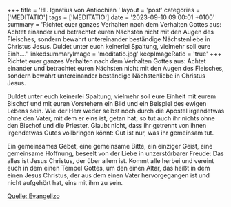 +++
title = 'Hl. Ignatius von Antiochien  '
layout = 'post'
categories = ['MEDITATIO']
tags = ['MEDITATIO']
date = '2023-09-10 09:00:01 +0100'
summary = 'Richtet euer ganzes Verhalten nach dem Verhalten Gottes aus: Achtet einander und betrachtet euren Nächsten nicht mit den Augen des Fleisches, sondern bewahrt untereinander beständige Nächstenliebe in Christus Jesus.  Duldet unter euch keinerlei Spaltung, vielmehr soll eure Einh....'
linkedsummaryImage = 'meditatio.jpg'
keepImageRatio = 'true'
+++
Richtet euer ganzes Verhalten nach dem Verhalten Gottes aus: Achtet einander und betrachtet euren Nächsten nicht mit den Augen des Fleisches, sondern bewahrt untereinander beständige Nächstenliebe in Christus Jesus.

Duldet unter euch keinerlei Spaltung, vielmehr soll eure Einheit mit eurem Bischof und mit euren Vorstehern ein Bild und ein Beispiel des ewigen Lebens sein.<!--more--> Wie der Herr weder selbst noch durch die Apostel irgendetwas ohne den Vater, mit dem er eins ist, getan hat, so tut auch ihr nichts ohne den Bischof und die Priester. Glaubt nicht, dass ihr getrennt von ihnen irgendetwas Gutes vollbringen könnt: Gut ist nur, was ihr gemeinsam tut. 

Ein gemeinsames Gebet, eine gemeinsame Bitte, ein einziger Geist, eine gemeinsame Hoffnung, beseelt von der Liebe in unzerstörbarer Freude: Das alles ist Jesus Christus, der über allem ist. Kommt alle herbei und vereint euch in dem einen Tempel Gottes, um den einen Altar, das heißt in dem einen Jesus Christus, der aus dem einen Vater hervorgegangen ist und nicht aufgehört hat, eins mit ihm zu sein.



[Quelle: Evangelizo](https://evangeliumtagfuertag.org/DE/gospel)
